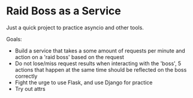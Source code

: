 # Raid Boss as a Service

Just a quick project to practice asyncio and other tools. 

Goals:
- Build a service that takes a some amount of requests per minute and action on a 'raid boss' based on the request
- Do not lose/miss request results when interacting with the 'boss', 5 actions that happen at the same time should be reflected on the boss correctly
- Fight the urge to use Flask, and use Django for practice
- Try out attrs



